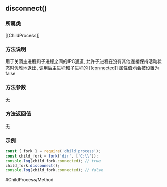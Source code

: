 ## disconnect()
### 所属类
[[ChildProcess]]

### 方法说明
用于关闭主进程和子进程之间的IPC通道, 允许子进程在没有其他连接保持活动状态时优雅地退出, 调用后主进程和子进程的 [[connected]] 属性值均会被设置为false

### 方法参数
无

### 方法返回值
无

### 示例
```javascript
const { fork } = require('child_process');
const child_fork = fork('dir', ['C:\\']);
console.log(child_fork.connected); // true
child_fork.disconnect();
console.log(child_fork.connected); // false
```

#ChildProcess/Method